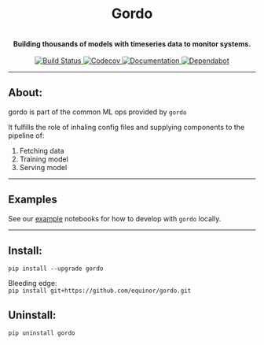 

<h1 align="center">Gordo</h1>
<div align="center">
 <!-- Uncomment line below once we decided on 'logo.png' -->
 <!--<img align="center" src="logo.png" width="250" height="250">-->
 <br />
 <strong>
   Building thousands of models with timeseries data to monitor systems.
 </strong>
</div>

<br />

<div align="center">
  <a href="https://github.com/equinor/gordo/actions?query=branch=master">
    <img src="https://github.com/equinor/gordo/workflows/CI/badge.svg?branch=master" alt="Build Status"/>
  </a>
  <a href="https://codecov.io/gh/equinor/gordo">
    <img src="https://codecov.io/gh/equinor/gordo/branch/master/graph/badge.svg" alt="Codecov"/>
  </a>
  <a href="https://gordo.readthedocs.io/en/latest/?badge=latest">
    <img src="https://readthedocs.org/projects/gordo/badge/?version=latest" alt="Documentation"/>
  </a> 
  <a href="https://dependabot.com">
    <img src="https://api.dependabot.com/badges/status?host=github&repo=equinor/gordo" alt="Dependabot"/>
  </a>
</div>

---

## About:
gordo is part of the common ML ops provided by `gordo`

It fulfills the role of inhaling config files and supplying components to the pipeline of:

1. Fetching data
2. Training model
3. Serving model

---

## Examples

See our [example](./examples) notebooks for how to develop with `gordo` locally.

---

## Install: 
`pip install --upgrade gordo`  

Bleeding edge:  
`pip install git+https://github.com/equinor/gordo.git`

## Uninstall:
`pip uninstall gordo`
